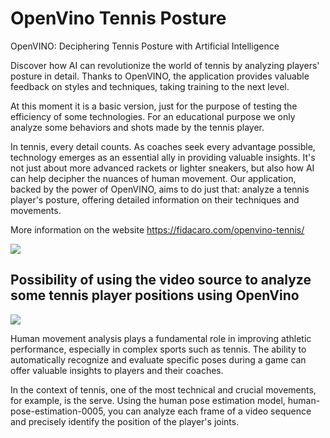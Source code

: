# OpenVino Tennis Posture
OpenVINO: Deciphering Tennis Posture with Artificial Intelligence

Discover how AI can revolutionize the world of tennis by analyzing players' posture in detail. Thanks to OpenVINO, the application provides valuable feedback on styles and techniques, taking training to the next level.

At this moment it is a basic version, just for the purpose of testing the efficiency of some technologies. For an educational purpose we only analyze some behaviors and shots made by the tennis player.

In tennis, every detail counts. As coaches seek every advantage possible, technology emerges as an essential ally in providing valuable insights. It's not just about more advanced rackets or lighter sneakers, but also how AI can help decipher the nuances of human movement. Our application, backed by the power of OpenVINO, aims to do just that: analyze a tennis player's posture, offering detailed information on their techniques and movements.

More information on the website https://fidacaro.com/openvino-tennis/ 

<img src="https://fidacaro.com/content/images/size/w2000/2023/10/openvino-tennis-ai.jpg" >

## Possibility of using the video source to analyze some tennis player positions using OpenVino

<img src="https://fidacaro.com/content/images/2023/10/image-9.png" >

Human movement analysis plays a fundamental role in improving athletic performance, especially in complex sports such as tennis. The ability to automatically recognize and evaluate specific poses during a game can offer valuable insights to players and their coaches.

In the context of tennis, one of the most technical and crucial movements, for example, is the serve. Using the human pose estimation model, human-pose-estimation-0005, you can analyze each frame of a video sequence and precisely identify the position of the player's joints.
